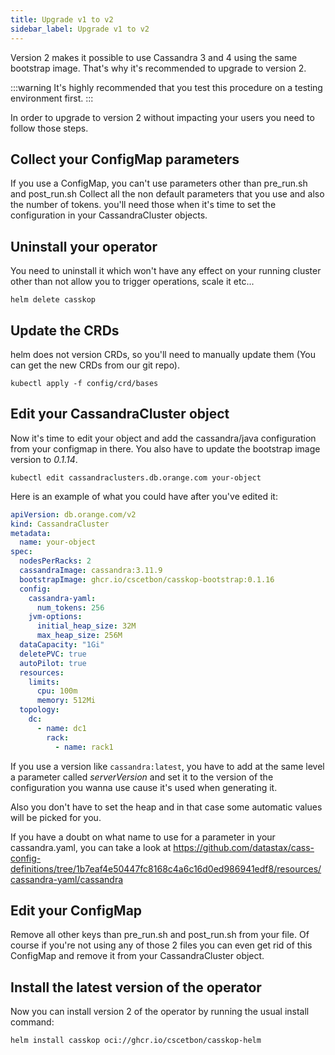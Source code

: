 ```yaml
---
title: Upgrade v1 to v2
sidebar_label: Upgrade v1 to v2
---
```


Version 2 makes it possible to use Cassandra 3 and 4 using the same bootstrap image. That's why it's recommended to
upgrade to version 2.

:::warning
It's highly recommended that you test this procedure on a testing environment first.
:::

In order to upgrade to version 2 without impacting your users you need to follow those steps.

## Collect your ConfigMap parameters
If you use a ConfigMap, you can't use parameters other than pre_run.sh and post_run.sh
Collect all the non default parameters that you use and also the number of tokens. you'll
need those when it's time to set the configuration in your CassandraCluster objects.

## Uninstall your operator
You need to uninstall it which won't have any effect on your running cluster other than
not allow you to trigger operations, scale it etc...
```shell
helm delete casskop
```

## Update the CRDs
helm does not version CRDs, so you'll need to manually update them (You can get the
new CRDs from our git repo).
```shell
kubectl apply -f config/crd/bases
```

## Edit your CassandraCluster object
Now it's time to edit your object and add the cassandra/java configuration from your configmap in there.
You also have to update the bootstrap image version to *0.1.14*.
```shell
kubectl edit cassandraclusters.db.orange.com your-object
```

Here is an example of what you could have after you've edited it:
```yaml
apiVersion: db.orange.com/v2
kind: CassandraCluster
metadata:
  name: your-object
spec:
  nodesPerRacks: 2
  cassandraImage: cassandra:3.11.9
  bootstrapImage: ghcr.io/cscetbon/casskop-bootstrap:0.1.16
  config:
    cassandra-yaml:
      num_tokens: 256
    jvm-options:
      initial_heap_size: 32M
      max_heap_size: 256M
  dataCapacity: "1Gi"
  deletePVC: true
  autoPilot: true
  resources:
    limits:
      cpu: 100m
      memory: 512Mi
  topology:
    dc:
      - name: dc1
        rack:
          - name: rack1
```

If you use a version like `cassandra:latest`, you have to add at the
same level a parameter called _serverVersion_ and set it to the version of
the configuration you wanna use cause it's used when generating it.

Also you don't have to set the heap and in that case some automatic values
will be picked for you.


If you have a doubt on what name to use for a parameter in your cassandra.yaml,
you can take a look at https://github.com/datastax/cass-config-definitions/tree/1b7eaf4e50447fc8168c4a6c16d0ed986941edf8/resources/cassandra-yaml/cassandra

## Edit your ConfigMap
Remove all other keys than pre_run.sh and post_run.sh from your file.
Of course if you're not using any of those 2 files you can even get rid of this
ConfigMap and remove it from your CassandraCluster object.

## Install the latest version of the operator
Now you can install version 2 of the operator by running the usual install
command:
```shell
helm install casskop oci://ghcr.io/cscetbon/casskop-helm
```
